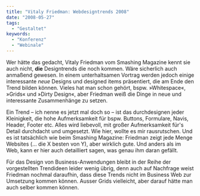 ```yaml
---
title: "Vitaly Friedman: Webdesigntrends 2008"
date: "2008-05-27"
tags:
  - "Gestaltet"
keywords:
  - "Konferenz"
  - "Webinale"
---
```


Wer hätte das gedacht, Vitaly Friedman vom Smashing Magazine kennt sie auch nicht, **die** Designtrends die noch kommen. Wäre sicherlich auch anmaßend gewesen. In einem unterhaltsamen Vortrag werden jedoch einige interessante _neue_ Designs und designed items präsentiert, die am Ende den Trend bilden können. Vieles hat man schon gehört, bspw. »Whitespace«, »Grids« und »Dirty Design«, aber Friedman weiß die Dinge in neue und interessante Zusammenhänge zu setzen.

Ein Trend – ich nenne es jetzt mal doch so – ist das durchdesignen jeder Kleinigkeit, die hohe Aufmerksamkeit für bspw. Buttons, Formulare, Navis, Header, Footer etc. Alles wird liebevoll, mit großer Aufmerksamkeit für's Detail durchdacht und umgesetzt. Wie hier, wollte es mir rausrutschen. Und es ist tatsächlich wie beim Smashing Magazine: Friedman zeigt jede Menge Websites (… die X besten von Y), aber wirklich gute. Und anders als im Web, kann er hier auch detailliert sagen, was genau ihm daran gefällt.

Für das Design von Business-Anwendungen bleibt in der Reihe der vorgestellten Trendideen leider wenig übrig, denn auch auf Nachfrage weist Friedman nochmal daraufhin, dass diese Trends nicht im Business Web zur Umsetzung kommen können. Ausser Grids vielleicht, aber darauf hätte man auch selber kommen können.
